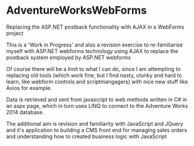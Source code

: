 # AdventureWorksWebForms
Replacing the ASP.NET postback functionality with AJAX in a WebForms project

This is a 'Work in Progress' and also a revision exercise to re-familiarise myself with ASP.NET webforms technology
using AJAX to replace the postback system employed by ASP.NET webforms

Of course there will be a limit to what I can do, since I am attempting to replacing old tools (which work fine, but I find nasty, clunky and hard to learn, like webform controls and scriptmangagers) with nice new stuff like Axios for example.

Data is retrieved and sent from javascript to web methods written in C# in an aspx page, which in turn uses LINQ to connect to the Adventure Works 2014 database.

The additional aim is revision and familiarity with JavaScript and JQuery and it's application to building a CMS front end for managing sales orders and understanding how to created business logic with JavaScript

